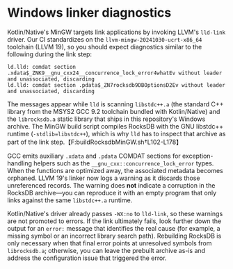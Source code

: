 # Windows linker diagnostics

Kotlin/Native's MinGW targets link applications by invoking LLVM's `lld-link` driver.
Our CI standardizes on the `llvm-mingw-20241030-ucrt-x86_64` toolchain (LLVM 19), so
you should expect diagnostics similar to the following during the link step:

```
ld.lld: comdat section .xdata$_ZNK9__gnu_cxx24__concurrence_lock_error4whatEv without leader and unassociated, discarding
ld.lld: comdat section .pdata$_ZN7rocksdb9DBOptionsD2Ev without leader and unassociated, discarding
```

The messages appear while `lld` is scanning `libstdc++.a` (the standard C++ library
from the MSYS2 GCC 9.2 toolchain bundled with Kotlin/Native) and the `librocksdb.a`
static library that ships in this repository's Windows archive. The MinGW build
script compiles RocksDB with the GNU libstdc++ runtime (`-stdlib=libstdc++`), which
is why `lld` has to inspect that archive as part of the link step.【F:buildRocksdbMinGW.sh†L102-L178】

GCC emits auxiliary `.xdata` and `.pdata` COMDAT sections for exception-handling
helpers such as the `__gnu_cxx::concurrence_lock_error` types. When the functions are
optimized away, the associated metadata becomes orphaned. LLVM 19's linker now logs a
warning as it discards those unreferenced records. The warning does **not** indicate a
corruption in the RocksDB archive—you can reproduce it with an empty program that only
links against the same `libstdc++.a` runtime.

Kotlin/Native's driver already passes `-WX:no` to `lld-link`, so these warnings are not
promoted to errors. If the link ultimately fails, look further down the output for an
`error:` message that identifies the real cause (for example, a missing symbol or an
incorrect library search path). Rebuilding RocksDB is only necessary when that final
error points at unresolved symbols from `librocksdb.a`; otherwise, you can leave the
prebuilt archive as-is and address the configuration issue that triggered the error.
